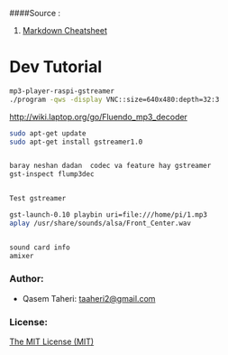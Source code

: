 ####Source :
1. [Markdown Cheatsheet](https://github.com/adam-p/markdown-here/wiki/Markdown-Cheatsheet)

# Dev Tutorial
````bash
mp3-player-raspi-gstreamer
./program -qws -display VNC::size=640x480:depth=32:3

````


http://wiki.laptop.org/go/Fluendo_mp3_decoder

````bash
sudo apt-get update 
sudo apt-get install gstreamer1.0


baray neshan dadan  codec va feature hay gstreamer
gst-inspect flump3dec


Test gstreamer

gst-launch-0.10 playbin uri=file:///home/pi/1.mp3
aplay /usr/share/sounds/alsa/Front_Center.wav


sound card info
amixer 

````


### Author:

* Qasem Taheri: taaheri2@gmail.com


### License:
 [The MIT License (MIT)](http://opensource.org/licenses/MIT)


